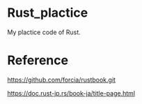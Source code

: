 # Rust_plactice
My plactice code of Rust.


# Reference

https://github.com/forcia/rustbook.git

https://doc.rust-jp.rs/book-ja/title-page.html


